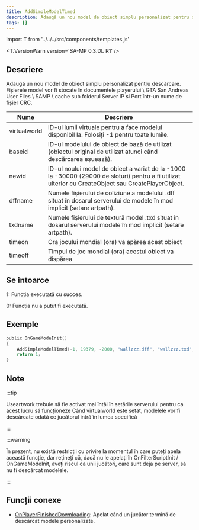 ```yaml
---
title: AddSimpleModelTimed
description: Adaugă un nou model de obiect simplu personalizat pentru descărcare.
tags: []
---
```


import T from '../../../src/components/templates.js'

<T.VersionWarn version='SA-MP 0.3.DL R1' />

## Descriere

Adaugă un nou model de obiect simplu personalizat pentru descărcare. Fișierele model vor fi stocate în documentele playerului \ GTA San Andreas User Files \ SAMP \ cache sub folderul Server IP și Port într-un nume de fișier CRC.

| Nume         | Descriere                                                                                                                 |
| ------------ | --------------------------------------------------------------------------------------------------------------------------- |
| virtualworld | ID-ul lumii virtuale pentru a face modelul disponibil la. Folosiți -1 pentru toate lumile. |
| baseid       | ID-ul modelului de obiect de bază de utilizat (obiectul original de utilizat atunci când descărcarea eșuează). |
| newid        | ID-ul noului model de obiect a variat de la -1000 la -30000 (29000 de sloturi) pentru a fi utilizat ulterior cu CreateObject sau CreatePlayerObject. |
| dffname      | Numele fișierului de coliziune a modelului .dff situat în dosarul serverului de modele în mod implicit (setare artpath). |
| txdname      | Numele fișierului de textură model .txd situat în dosarul serverului modele în mod implicit (setare artpath). |
| timeon       | Ora jocului mondial (ora) va apărea acest obiect |
| timeoff      | Timpul de joc mondial (ora) acestui obiect va dispărea |

## Se intoarce

1: Funcția executată cu succes.

0: Funcția nu a putut fi executată.

## Exemple

```c
public OnGameModeInit()
{
    AddSimpleModelTimed(-1, 19379, -2000, "wallzzz.dff", "wallzzz.txd", 9, 18); // This wall only renders from 9:00 am to 6:00 pm
    return 1;
}
```

## Note

:::tip

Useartwork trebuie să fie activat mai întâi în setările serverului pentru ca acest lucru să funcționeze Când virtualworld este setat, modelele vor fi descărcate odată ce jucătorul intră în lumea specifică

:::

:::warning

În prezent, nu există restricții cu privire la momentul în care puteți apela această funcție, dar rețineți că, dacă nu le apelați în OnFilterScriptInit / OnGameModeInit, aveți riscul ca unii jucători, care sunt deja pe server, să nu fi descărcat modelele.

:::

## Funcții conexe

- [OnPlayerFinishedDownloading](../callbacks/OnPlayerFinishedDownloading.md): Apelat când un jucător termină de descărcat modele personalizate.
